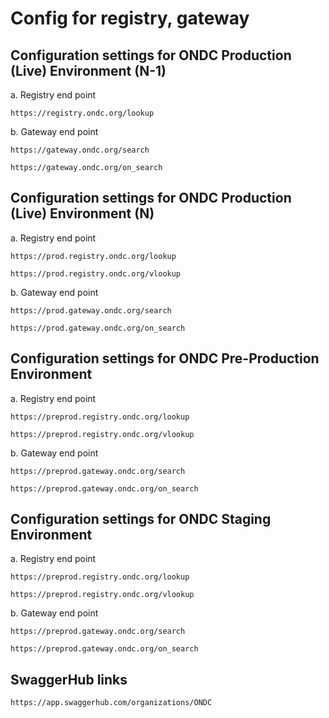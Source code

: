 # Config for registry, gateway

## Configuration settings for ONDC Production (Live) Environment (N-1)

a. Registry end point

`https://registry.ondc.org/lookup`

b. Gateway end point

`https://gateway.ondc.org/search`

`https://gateway.ondc.org/on_search`

## Configuration settings for ONDC Production (Live) Environment (N)

a. Registry end point

`https://prod.registry.ondc.org/lookup`

`https://prod.registry.ondc.org/vlookup`

b. Gateway end point

`https://prod.gateway.ondc.org/search`

`https://prod.gateway.ondc.org/on_search`

## Configuration settings for ONDC Pre-Production Environment

a. Registry end point

`https://preprod.registry.ondc.org/lookup`

`https://preprod.registry.ondc.org/vlookup`

b. Gateway end point

`https://preprod.gateway.ondc.org/search`

`https://preprod.gateway.ondc.org/on_search`

## Configuration settings for ONDC Staging Environment

a. Registry end point

`https://preprod.registry.ondc.org/lookup`

`https://preprod.registry.ondc.org/vlookup`

b. Gateway end point

`https://preprod.gateway.ondc.org/search`

`https://preprod.gateway.ondc.org/on_search`

## SwaggerHub links

`https://app.swaggerhub.com/organizations/ONDC`
